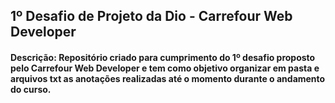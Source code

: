 ## <strong>1º Desafio de Projeto da Dio - Carrefour Web Developer</strong>
#### **Descrição:** Repositório criado para cumprimento do 1º desafio proposto pelo Carrefour Web Developer e tem como objetivo organizar em pasta e arquivos txt as anotações realizadas até o momento durante o andamento do curso.
